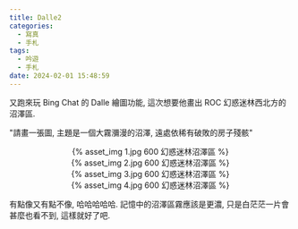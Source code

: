 ```yaml
---
title: Dalle2
categories:
  - 寫真
  - 手札
tags:
  - 吟遊
  - 手札
date: 2024-02-01 15:48:59
---
```

又跑來玩 Bing Chat 的 Dalle 繪圖功能, 這次想要他畫出 ROC 幻惑迷林西北方的沼澤區.

"請畫一張圖, 主題是一個大霧瀰漫的沼澤, 遠處依稀有破敗的房子殘骸"

<center>{% asset_img 1.jpg 600 幻惑迷林沼澤區 %}</center>
<center>{% asset_img 2.jpg 600 幻惑迷林沼澤區 %}</center>
<center>{% asset_img 3.jpg 600 幻惑迷林沼澤區 %}</center>
<center>{% asset_img 4.jpg 600 幻惑迷林沼澤區 %}</center>

有點像又有點不像, 哈哈哈哈哈. 記憶中的沼澤區霧應該是更濃, 只是白茫茫一片會甚麼也看不到, 這樣就好了吧.
